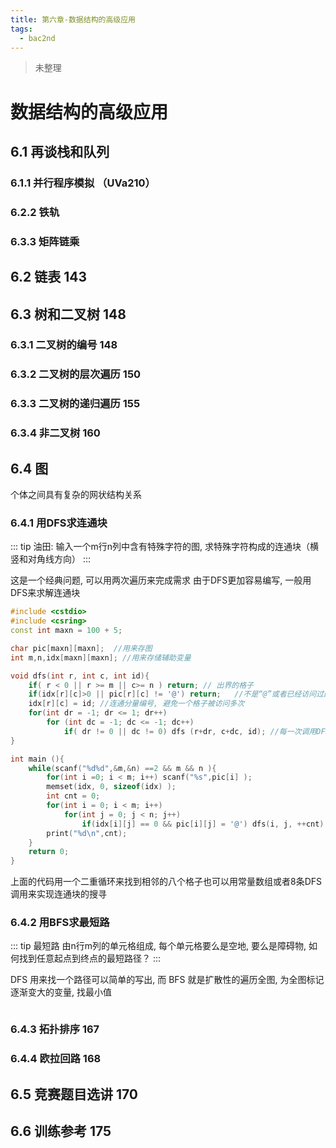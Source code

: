 ```yaml
---
title: 第六章-数据结构的高级应用
tags:
  - bac2nd
---
```



>未整理 
<!-- more -->
# 数据结构的高级应用

## 6.1 再谈栈和队列 

### 6.1.1 并行程序模拟 （UVa210）

### 6.2.2 铁轨

### 6.3.3 矩阵链乘



## 6.2 链表 143


## 6.3 树和二叉树 148

### 6.3.1 二叉树的编号 148

### 6.3.2 二叉树的层次遍历 150


### 6.3.3 二叉树的递归遍历 155

### 6.3.4 非二叉树 160

## 6.4 图 

个体之间具有复杂的网状结构关系

### 6.4.1 用DFS求连通块 

::: tip 油田:
输入一个m行n列中含有特殊字符的图, 求特殊字符构成的连通块（横竖和对角线方向）
:::

这是一个经典问题, 可以用两次遍历来完成需求
由于DFS更加容易编写, 一般用DFS来求解连通块
```cpp
#include <cstdio>
#include <csring>
const int maxn = 100 + 5;

char pic[maxn][maxn];  //用来存图
int m,n,idx[maxn][maxn]; //用来存储辅助变量

void dfs(int r, int c, int id){ 
    if( r < 0 || r >= m || c>= n ) return; // 出界的格子
    if(idx[r][c]>0 || pic[r][c] != '@') return;   //不是“@”或者已经访问过的格子
    idx[r][c] = id; //连通分量编号, 避免一个格子被访问多次
    for(int dr = -1; dr <= 1; dr++)
        for (int dc = -1; dc <= -1; dc++)
            if( dr != 0 || dc != 0) dfs (r+dr, c+dc, id); //每一次调用DFS搜索出来的都是一个连通块
}

int main (){
    while(scanf("%d%d",&m,&n) ==2 && m && n ){
        for(int i =0; i < m; i++) scanf("%s",pic[i] );
        memset(idx, 0, sizeof(idx) );
        int cnt = 0;
        for(int i = 0; i < m; i++)
            for(int j = 0; j < n; j++)
                if(idx[i][j] == 0 && pic[i][j] = '@') dfs(i, j, ++cnt); //完成一块的搜寻后就加一
        print("%d\n",cnt);
    }
    return 0;
}
```

上面的代码用一个二重循环来找到相邻的八个格子也可以用常量数组或者8条DFS调用来实现连通块的搜寻


### 6.4.2 用BFS求最短路 

::: tip 最短路
由n行m列的单元格组成, 每个单元格要么是空地, 要么是障碍物, 如何找到任意起点到终点的最短路径？
::: 

DFS 用来找一个路径可以简单的写出, 而 BFS 就是扩散性的遍历全图, 为全图标记逐渐变大的变量, 找最小值
```cpp

```




### 6.4.3 拓扑排序 167

### 6.4.4 欧拉回路 168


## 6.5 竞赛题目选讲 170
## 6.6 训练参考 175